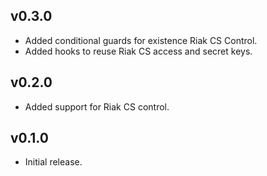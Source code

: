 ## v0.3.0

* Added conditional guards for existence Riak CS Control.
* Added hooks to reuse Riak CS access and secret keys.

## v0.2.0

* Added support for Riak CS control.

## v0.1.0

* Initial release.
